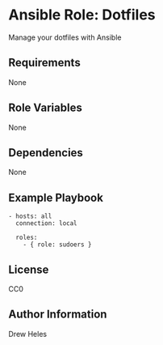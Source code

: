 Ansible Role: Dotfiles
=========

Manage your dotfiles with Ansible

Requirements
------------

None

Role Variables
--------------

None

Dependencies
------------

None

Example Playbook
----------------

    - hosts: all
      connection: local

      roles:
        - { role: sudoers }

License
-------

CC0

Author Information
------------------

Drew Heles
